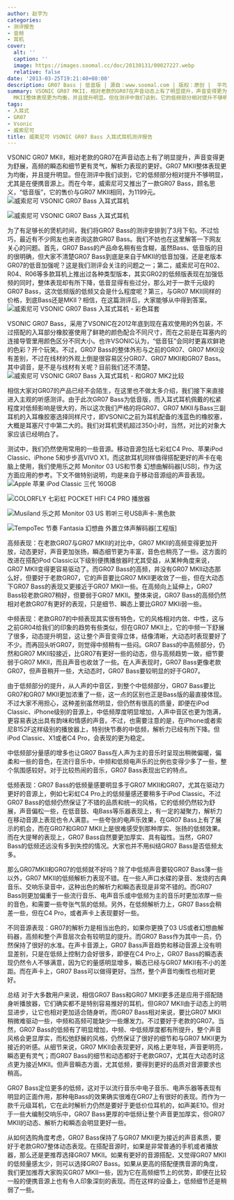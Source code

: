 ```yaml
---
author: 赵宇为
categories:
- 测评报告
- 音频
- 耳机
cover:
  alt: ''
  caption: ''
  image: https://images.soomal.cc/doc/20130131/00027227.webp
  relative: false
date: '2013-03-25T19:21:40+08:00'
description: GR07 Bass | 低音版 | 源自：www.soomal.com | 版权：原创 |  平均/总评分：09.38/375
summary: VSONIC GR07 MKII，相对老款的GR07在声音动态上有了明显提升，声音变得更为舒展，高频的瞬态和细节更有灵气，解析力表现的更好。GR07
  MKII整体表现更为均衡，并且提升明显。但在测评中我们谈到，它的低频部分相对提升不够明显，尤其是在便携音源上。而在今年，又推出了一款GR07 Bass，顾名思义，“低音版”……
tags:
- 入耳式
- GR07
- Vsonic
- 威索尼可
title: 威索尼可 VSONIC GR07 Bass 入耳式耳机测评报告
---
```


VSONIC GR07 MKII，相对老款的GR07在声音动态上有了明显提升，声音变得更为舒展，高频的瞬态和细节更有灵气，解析力表现的更好。GR07 MKII整体表现更为均衡，并且提升明显。但在测评中我们谈到，它的低频部分相对提升不够明显，尤其是在便携音源上。而在今年，威索尼可又推出了一款GR07 Bass，顾名思义，“低音版”，它的售价与GR07 MKII相同，为1199元。
![威索尼可 VSONIC GR07 Bass 入耳式耳机](https://images.soomal.cc/doc/20130131/00027222.webp)




![威索尼可 VSONIC GR07 Bass 入耳式耳机](https://images.soomal.cc/doc/20130131/00027223.webp)




为了有足够长的煲机时间，我们将GR07 Bass的测评安排到了3月下旬。不过恰巧，最近有不少网友也来咨询这款GR07 Bass。我们不妨也在这里解答一下网友关心的问题。首先，GR07 Bass的产品命名稍有些含糊，虽然Bass、低音版的目的很明确，但大家不清楚GR07 Bass到底是来自于MKII的低音加强，还是老版本GR07的低音加强呢？这是我们测评会关注的问题之一；第二，威索尼可在R02、R04、R06等多款耳机上推出过各种类型版本，其实GR02的低频版表现在加强低频的同时，整体表现却有所下降，低音显得有些过分，那么对于一款千元级的GR07 Bass，这次低频版的低频又会是什么程度呢？第三，与GR07 MKII同样的价格，到底Bass还是MKII？相信，在这篇测评后，大家能够从中得到答案。
![威索尼可 VSONIC GR07 Bass 入耳式耳机 - 彩色耳套](https://images.soomal.cc/doc/20130131/00027227.webp)




VSONIC GR07 Bass，采用了VSONIC在2012年底到现在喜欢使用的外包装，不过搭配的入耳部分橡胶塞使用了鲜艳的颜色配合不同尺寸，而在之前是在耳塞内的连接导管里用颜色区分不同大小。也许VSONIC认为，“低音狂”会同时更喜欢鲜艳的色彩？开个玩笑。不过，GR07 Bass的整体外形与之前的GR07、GR07 MKII没有差别，不过在线材的外观上倒是很容易区分GR07、GR07 MKII和GR07 Bass。其中调音，是不是与线材有关呢？目前我们还不清楚。
![威索尼可 VSONIC GR07 Bass 入耳式耳机 - 和GR07 MK2比较](https://images.soomal.cc/doc/20130131/00027232.webp)




相信大家对GR07的产品已经不会陌生，在这里也不做太多介绍，我们接下来直接进入主观的听感测评。由于此次GR07 Bass为低音版，而入耳式耳机佩戴的松紧程度对低频影响是很大的，所以这次我们严格的将GR07、GR07 MKII与Bass三副耳机的入耳橡胶塞选择同样尺寸，即VSONIC之前为耳机配备的浅蓝色的橡胶塞，大概是耳塞尺寸中第二大的。我们对耳机煲机超过350小时，当然，对比的对象大家应该已经明白了。

测试中，我们仍然使用常用的一些音源。移动音源包括七彩虹C4 Pro、苹果iPod Classic、iPhone 5和步步高VIVO X1，而这款耳机同样值得搭配更好的声卡在电脑上使用，我们使用乐之邦 Monitor 03 US和节奏 幻想曲解码器[USB]，作为这方面应用的参考。下文不做特别说明，均是来自于移动音源组的声音表现。
![Apple 苹果 iPod Classic 三代 160GB](https://images.soomal.cc/doc/20130302/00028044.webp)




![COLORFLY 七彩虹 POCKET HIFI C4 PRO 播放器](https://images.soomal.cc/doc/20101209/00008604.webp)




![Musiland 乐之邦 Monitor 03 US 聆听三号USB声卡-黑色款](https://images.soomal.cc/doc/20110627/00011734.webp)




![TempoTec 节奏 Fantasia 幻想曲 外置立体声解码器[工程版]](https://images.soomal.cc/doc/20121229/00026138.webp)




高频表现：在老款GR07与GR07 MKII的对比中，GR07 MKII的高频变得更加开放，动态更好，声音更加张扬，瞬态细节更为丰富，音色也稍亮了一些。这方面的改进在搭配iPod Classic以下级别便携播放器时尤其受益，从某种角度来说，GR07 MKII变得更容易驱动了。而GR07 Bass的高频，并没有GR07 MKII动态那么好，但要好于老款GR07，它的声音要比GR07 MKII更收敛了一些，但在大动态下GR07 Bass的表现又更接近于GR07 MKII一些。在高频向上延伸上，GR07 Bass较老款GR07稍好，但要弱于GR07 MKII。整体来说，GR07 Bass的高频仍然相对老款GR07有更好的表现，只是细节、瞬态上要比GR07 MKIi弱一些。

中频表现：老款GR07的中频表现其实很有特色，它的风格相对内敛、中性，这与之前GR04给我们的印象的趋势有些类似，但在GR07 MKII上，它的中频一下舒展了很多，动态提升明显，这让整个声音变得立体，结像清晰，大动态时表现要好了不少。而再回头听GR07，则觉得中频稍有一些闷。GR07 Bass的中高频部分，仍然和GR07 MKII较接近，比GR07有更好一些的动态，但与高频趋势一致，细节要弱于GR07 MKII，而且声音也收敛了一些。在人声表现时，GR07 Bass更像老款GR07，但声音稍开一些，大动态时，GR07 Bass要较明显的好于GR07。

由于低频部分的提升，从人声的中音区，到整个中低频部分，GR07 Bass要比GR07和GR07 MKII更加浓重了一些，这一点的区别也正是Bass版的最直接体现。不过大家不用担心，这种差别虽然明显，但仍然有很高的质量，即便在iPod Classic、iPhone级别的音源上，中低频厚度明显增加，人声中音区也更为饱满，更容易表达出具有韵味和情感的声音。不过，也需要注意的是，在iPhone或者索尼B152F这样级别的播放器上，特别快节奏的中低频，解析力已经有所下降。但iPod Classic、X1或者C4 Pro，会表现的更为稳定。

中低频部分量感的增多也让GR07 Bass在人声为主的音乐时呈现出稍微偏暖，偏柔和一些的音色，在流行音乐中，中频和低频电声乐的比例也变得少多了一些，整个氛围感较好。对于比较热闹的音乐，GR07 Bass表现出它的特点。


低频表现：GR07 Bass的低频量感要明显多于GR07 MKII和GR07，尤其在驱动力更好的音源上，例如七彩虹C4 Pro上的低频量感还要稍多于iPod Classic。不过GR07 Bass的低频仍然保证了不错的品质和统一的风格，它的低频仍然较为舒展，声音偏松一些，在低音鼓、电Bass等乐器表现上，有一定的凝聚力，解析力在移动音源上表现也令人满意。一些夸张的电声乐效果，在GR07 Bass上有了展示的机会，而在GR07和GR07 MKII上是很难感受到那种厚实、张扬的低频效果。而在大提琴的表现上，GR07 Bass自然要更加厚实、具有磁性。当然，GR07 Bass的低频还远没有多到失控的情况。大家也并不用纠结GR07 Bass是否低频太多。

那么GR07MKII和GR07的低频就不好吗？除了中低频声音要较GR07 Bass薄一些以外，GR07 MKII的低频解析力表现不错。在一些人声口水碟的录音、发烧的古典音乐、交响乐录音中，这种出色的解析力和瞬态表现是非常不错的。而GR07 Bass则更加偏重于一些流行音乐、电声音乐或中低频为主的音乐时更加浓厚一些的音色，和需要一些夸张气氛的低频。另外，在低频解析力上，GR07 Bass会稍差一些，但在C4 Pro，或者声卡上表现要好一些。

不同音源表现：GR07的解析力是相当出色的，如果你更换了03 US或者幻想曲解码器，高频和整个声音层次会有较明显的提升。而GR07 Bass作为其中一员，仍然保持了很好的水准。在声卡音源上，GR07 Bass声音趋势和移动音源上没有明显差别，只是在低频上控制力会好很多，即便在C4 Pro上，GR07 Bass的瞬态表现仍然令人不够满意，因为它的量感明显增多，瞬态已经与GR07 MKII有不小的差距。而在声卡上，GR07 Bass可以做得更好。当然，整个声音均衡性也相对更好。

总结
对于大多数用户来说，相信GR07 Bass和GR07 MKII更多还是应用于搭配随身听播放器，它们确实都不是特别容易推好的耳机，但GR07 MKII由于动态上的明显进步，让它也相对更加适合随身听。而GR07 Bass相对来说，要比GR07 MKII稍微难驱动一些，中频和高频可能缺少一些爆发力。不过要好于老款的GR07。当然，GR07 Bass的低频有了明显增加，中频、中低频厚度都有所提升，整个声音风格会更显厚实，而松弛舒展的风格，仍然保证了很好的细节和与GR07 MKII更为接近的听感。从细节来说，GR07 MKII会表现更好，风格上更年轻，声音更明亮，瞬态更有灵气；而GR07 Bass的细节和动态都好于老款GR07，尤其在大动态时这点更为接近MKII。但声音瞬态方面，尤其低频，要得到更好的品质对音源要求也稍高。

GR07 Bass定位更多的低频，这对于以流行音乐中电子音乐、电声乐器等表现有明显的正面作用，那种电Bass的效果确实很难在GR07上有很好的表现。而作为一款千元级耳机，它在此时解析力仍然是要好于更低价位耳机的，如声美E10。但对于一些大编制交响乐中，GR07 Bass更厚的中低频让整个声音更加厚实，但GR07 MKII的动态、解析力和瞬态会明显更好一些。

从如何选购角度考虑，GR07 Bass保持了与GR07 MKII更为接近的声音素质，要好于老款GR07整体动态表现。在搭配音源时，如果是非常普通的手机或者播放器，那么还是更推荐选择GR07 MKII。如果有更好的音源搭配，又觉得GR07 MKII的低频量感太少，则可以选择GR07 Bass。如果从更高的搭配便携音源的角度，我们更加推荐大家购买GR07 MKII一些，因为它在高频细节上的优势，即便在比较一般的便携音源上也有令人印象深刻的表现。而在这样的设备上，低频细节还是稍弱了一些。